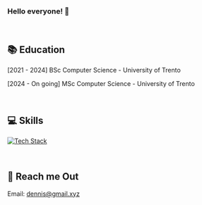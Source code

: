 ### Hello everyone! 👋

<br>

## 📚 Education

[2021 - 2024] BSc Computer Science - University of Trento

[2024 - On going] MSc Computer Science - University of Trento

<br>

## 💻 Skills
[![Tech Stack](https://skillicons.dev/icons?theme=dark&i=python,c,cpp,ros,java,bash,mysql,github,arduino,docker,linux)]()

<br>

## 📧 Reach me Out

Email: dennis@gmail.xyz
